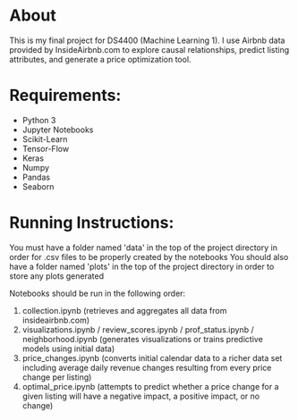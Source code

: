 # About
This is my final project for DS4400 (Machine Learning 1).  I use Airbnb data provided by InsideAirbnb.com to explore causal relationships, predict listing attributes, and generate a price optimization tool. 

# Requirements:
* Python 3
* Jupyter Notebooks
* Scikit-Learn
* Tensor-Flow
* Keras
* Numpy
* Pandas
* Seaborn

# Running Instructions:
You must have a folder named 'data' in the top of the project directory in order for .csv files to be properly created by the notebooks
You should also have a folder named 'plots' in the top of the project directory in order to store any plots generated

Notebooks should be run in the following order:
1. collection.ipynb (retrieves and aggregates all data from insideairbnb.com)
2. visualizations.ipynb / review_scores.ipynb / prof_status.ipynb / neighborhood.ipynb (generates visualizations or trains predictive models using initial data)
3. price_changes.ipynb (converts initial calendar data to a richer data set including average daily revenue changes resulting from every price change per listing)
4. optimal_price.ipynb (attempts to predict whether a price change for a given listing will have a negative impact, a positive impact, or no change)
